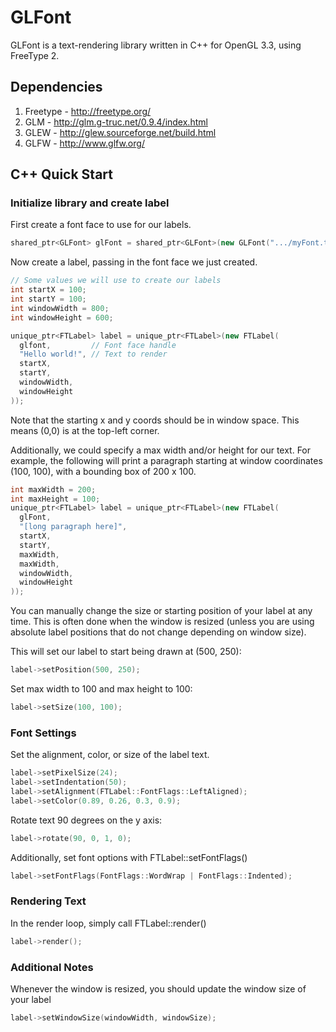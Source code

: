 # GLFont
GLFont is a text-rendering library written in C++ for OpenGL 3.3, using FreeType 2.

## Dependencies
1. Freetype - http://freetype.org/
2. GLM - http://glm.g-truc.net/0.9.4/index.html
3. GLEW - http://glew.sourceforge.net/build.html
4. GLFW - http://www.glfw.org/

## C++ Quick Start

### Initialize library and create label
First create a font face to use for our labels.
```c++
shared_ptr<GLFont> glFont = shared_ptr<GLFont>(new GLFont(".../myFont.ttf"));
```

Now create a label, passing in the font face we just created.

```c++
// Some values we will use to create our labels
int startX = 100;
int startY = 100;
int windowWidth = 800;
int windowHeight = 600;

unique_ptr<FTLabel> label = unique_ptr<FTLabel>(new FTLabel(
  glfont,         // Font face handle
  "Hello world!", // Text to render
  startX,
  startY,
  windowWidth,
  windowHeight
));
```
Note that the starting x and y coords should be in window space.
This means (0,0) is at the top-left corner.

Additionally, we could specify a max width and/or height for our text. For example, the following will print a paragraph starting at window coordinates (100, 100), with a bounding box of 200 x 100.
```c++
int maxWidth = 200;
int maxHeight = 100;
unique_ptr<FTLabel> label = unique_ptr<FTLabel>(new FTLabel(
  glFont,
  "[long paragraph here]",
  startX,
  startY,
  maxWidth,
  maxWidth,
  windowWidth,
  windowHeight
));
```  

You can manually change the size or starting position of your label at any time. This is often done when the window is resized (unless you are using absolute label positions that do not change depending on window size).

This will set our label to start being drawn at (500, 250):
```c++
label->setPosition(500, 250);
```

Set max width to 100 and max height to 100:
```c++
label->setSize(100, 100);
```

### Font Settings

Set the alignment, color, or size of the label text.
```c++
label->setPixelSize(24);
label->setIndentation(50);
label->setAlignment(FTLabel::FontFlags::LeftAligned);
label->setColor(0.89, 0.26, 0.3, 0.9);
```

Rotate text 90 degrees on the y axis:

```c++
label->rotate(90, 0, 1, 0);
```

Additionally, set font options with FTLabel::setFontFlags()
```c++
label->setFontFlags(FontFlags::WordWrap | FontFlags::Indented);
```

### Rendering Text
In the render loop, simply call FTLabel::render()
```c++
label->render();
```

### Additional Notes
Whenever the window is resized, you should update the window size of your label
```c++
label->setWindowSize(windowWidth, windowSize);
```
